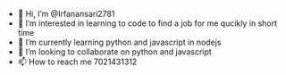 - 👋 Hi, I’m @Irfanansari2781
- 👀 I’m interested in learning to code to find a job for me qucikly in short time
- 🌱 I’m currently learning python and javascript in nodejs
- 💞️ I’m looking to collaborate on python and javascript
- 📫 How to reach me 7021431312

<!---
Irfanansari2781/Irfanansari2781 is a ✨ special ✨ repository because its `README.md` (this file) appears on your GitHub profile.
You can click the Preview link to take a look at your changes.
--->
